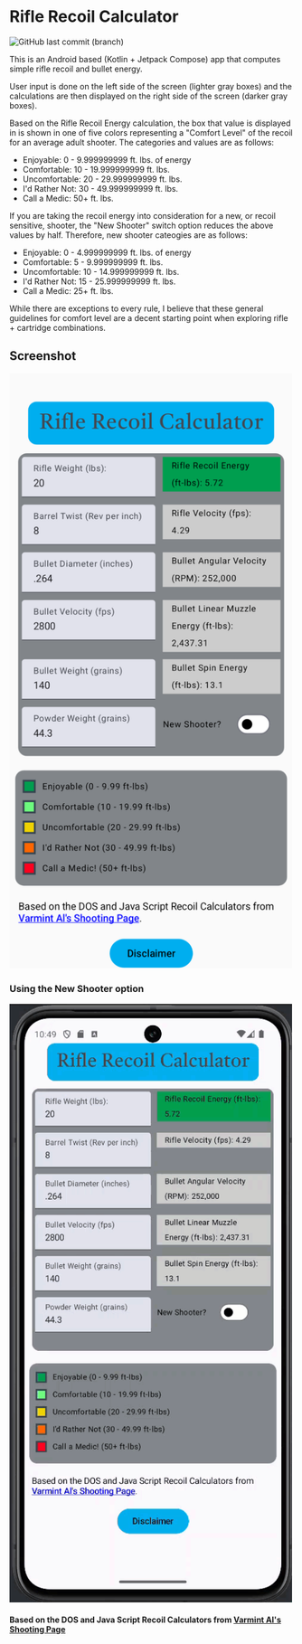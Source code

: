 # Rifle Recoil Calculator

![GitHub last commit (branch)](https://img.shields.io/github/last-commit/kenwalger/Recoil-Calculator/main)

This is an Android based (Kotlin + Jetpack Compose) app that computes simple rifle recoil and
bullet energy.

User input is done on the left side of the screen (lighter gray boxes) and the calculations are then
displayed on the right side of the screen (darker gray boxes). 

Based on the Rifle Recoil Energy calculation, the box that value is displayed in is shown in one of
five colors representing a "Comfort Level" of the recoil for an average adult shooter. The categories
and values are as follows:

+ Enjoyable: 0 - 9.999999999 ft. lbs. of energy
+ Comfortable: 10 - 19.999999999 ft. lbs.
+ Uncomfortable: 20 - 29.999999999 ft. lbs.
+ I'd Rather Not: 30 - 49.999999999 ft. lbs.
+ Call a Medic: 50+ ft. lbs.

If you are taking the recoil energy into consideration for a new, or recoil sensitive, shooter, the
"New Shooter" switch option reduces the above values by half. Therefore, new shooter cateogies are
as follows:

+ Enjoyable: 0 - 4.999999999 ft. lbs. of energy
+ Comfortable: 5 - 9.999999999 ft. lbs.
+ Uncomfortable: 10 - 14.999999999 ft. lbs.
+ I'd Rather Not: 15 - 25.999999999 ft. lbs.
+ Call a Medic: 25+ ft. lbs.

While there are exceptions to every rule, I believe that these general guidelines for comfort level
are a decent starting point when exploring rifle + cartridge combinations.

## Screenshot
<img src="https://github.com/kenwalger/Recoil-Calculator/blob/main/app/src/main/res/drawable/app_screen_shot_colors.png" width="500" alt="App Screen Shot">

### Using the New Shooter option
<img src="https://github.com/kenwalger/Recoil-Calculator/blob/main/app/src/main/res/drawable/screen_shot_demo.gif" width="500" alt="Demo of 'New Shooter' Option">

#### Based on the DOS and Java Script Recoil Calculators from [Varmint Al's Shooting Page](https://www.varmintal.com/ashot.htm#Calculate_Recoil)